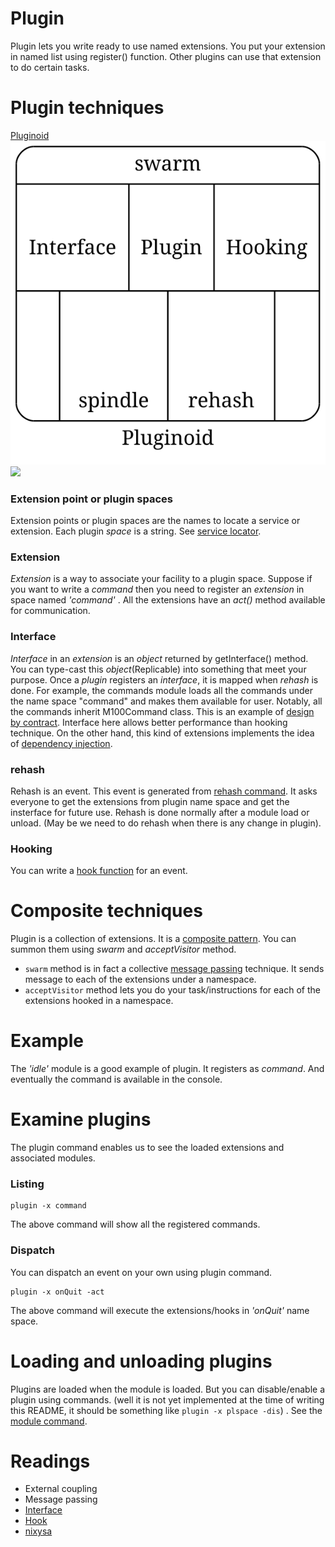 Plugin
=========
Plugin lets you write ready to use named extensions. You put your extension in named list using register() function. Other plugins can use that extension to do certain tasks.

Plugin techniques
==================
[Pluginoid](pluginoid.dot)
![Pluginoid](dot_generated_pluginoid.svg)
<img src="https://rawgit.com/kamanashisroy/shotodol/master/libs/plugin/dot_generated_pluginoid.svg"/>

### Extension point or plugin spaces
Extension points or plugin spaces are the names to locate a service or extension. Each plugin _space_ is a string. See [service locator](http://en.wikipedia.org/wiki/Service_locator_pattern).

### Extension
_Extension_ is a way to associate your facility to a plugin space. Suppose if you want to write a _command_ then you need to register an _extension_ in space named _'command'_ . All the extensions have an _act()_ method available for communication. 

### Interface
_Interface_ in an _extension_ is an _object_ returned by getInterface() method. You can type-cast this _object_(Replicable) into something that meet your purpose. Once a _plugin_ registers an _interface_, it is mapped when _rehash_ is done. For example, the commands module loads all the commands under the name space "command" and makes them available for user. Notably, all the commands inherit M100Command class. This is an example of [design by contract](http://en.wikipedia.org/wiki/Design_by_contract). Interface here allows better performance than hooking technique. On the other hand, this kind of extensions implements the idea of [dependency injection](http://en.wikipedia.org/wiki/Dependency_injection).

### rehash
Rehash is an event. This event is generated from [rehash command](../../core/commands/README.md#RehashCommand). It asks everyone to get the extensions from plugin name space and get the insterface for future use. Rehash is done normally after a module load or unload. (May be we need to do rehash when there is any change in plugin).

### Hooking
You can write a [hook function](Hooking.md) for an event.

Composite techniques
======================

Plugin is a collection of extensions. It is a [composite pattern](http://en.wikipedia.org/wiki/Composite_pattern). You can summon them using _swarm_ and _acceptVisitor_ method.
- `swarm` method is in fact a collective [message passing](http://en.wikipedia.org/wiki/Message_Passing) technique. It sends message to each of the extensions under a namespace.
- `acceptVisitor` method lets you do your task/instructions for each of the extensions hooked in a namespace.

Example
========
The _'idle'_ module is a good example of plugin. It registers as _command_. And eventually the command is available in the console.

Examine plugins
================
The plugin command enables us to see the loaded extensions and associated modules.

### Listing
```
plugin -x command
```
The above command will show all the registered commands. 

### Dispatch
You can dispatch an event on your own using plugin command.
```
plugin -x onQuit -act
```
The above command will execute the extensions/hooks in _'onQuit'_ name space.

Loading and unloading plugins
==============================
Plugins are loaded when the module is loaded. But you can disable/enable a plugin using commands. (well it is not yet implemented at the time of writing this README, it should be something like `plugin -x plspace -dis`) . See the [module command](../../core/commands/README.md#ModuleCommand).

Readings
========

- External coupling
- Message passing
- [Interface](http://en.wikipedia.org/wiki/Interface_%28computing%29)
- [Hook](http://en.wikipedia.org/wiki/Hooking)
- [nixysa](https://code.google.com/p/nixysa/wiki/HelloWorldWalkThru)

